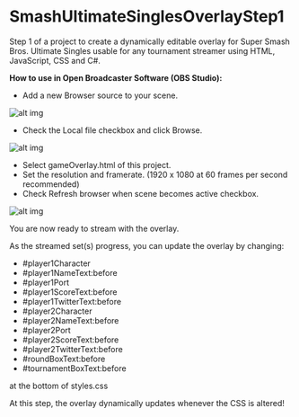 # SmashUltimateSinglesOverlayStep1
Step 1 of a project to create a dynamically editable overlay for Super Smash Bros. Ultimate Singles usable for any tournament streamer using HTML, JavaScript, CSS and C#.

**How to use in Open Broadcaster Software (OBS Studio):**
- Add a new Browser source to your scene.

![alt img](https://imgur.com/jyUlSbb.png)

- Check the Local file checkbox and click Browse.

![alt img](https://imgur.com/Zrihs9j.png)

- Select gameOverlay.html of this project.
- Set the resolution and framerate. (1920 x 1080 at 60 frames per second recommended)
- Check Refresh browser when scene becomes active checkbox.

![alt img](https://imgur.com/HqLlHKs.png)

You are now ready to stream with the overlay.

As the streamed set(s) progress, you can update the overlay by changing:

- #player1Character
- #player1NameText:before
- #player1Port
- #player1ScoreText:before
- #player1TwitterText:before
- #player2Character
- #player2NameText:before
- #player2Port
- #player2ScoreText:before
- #player2TwitterText:before
- #roundBoxText:before
- #tournamentBoxText:before

at the bottom of styles.css

At this step, the overlay dynamically updates whenever the CSS is altered!
